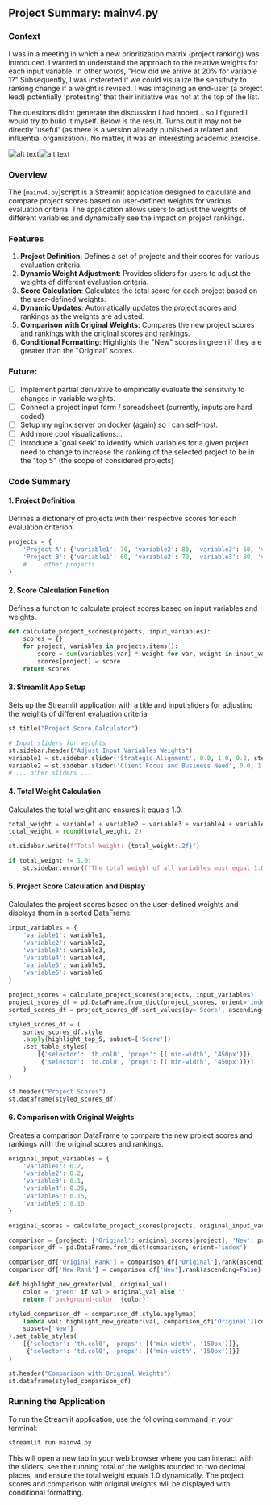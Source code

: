 ## Project Summary: mainv4.py


### Context
I was in a meeting in which a new prioritization matrix (project ranking) was introduced. I wanted to understand the approach to the relative weights for each input variable. In other words, "How did we arrive at 20% for variable 1?" Subsequently, I was instereted if we could visualize the sensitivty to ranking change if a weight is revised. I was imagining an end-user (a project lead) potentially 'protesting' that their initiative was not at the top of the list. 

The questions didnt generate the discussion I had hoped... so I figured I would try to build it myself. Below is the result. Turns out it may not be directly 'useful' (as there is a version already published a related and influential organization). No matter, it was an interesting academic exercise. 

![alt text](image.png)![alt text](image-1.png)

### Overview
The [`mainv4.py`]script is a Streamlit application designed to calculate and compare project scores based on user-defined weights for various evaluation criteria. The application allows users to adjust the weights of different variables and dynamically see the impact on project rankings.

### Features

1. **Project Definition**: Defines a set of projects and their scores for various evaluation criteria.
2. **Dynamic Weight Adjustment**: Provides sliders for users to adjust the weights of different evaluation criteria.
3. **Score Calculation**: Calculates the total score for each project based on the user-defined weights.
4. **Dynamic Updates**: Automatically updates the project scores and rankings as the weights are adjusted.
5. **Comparison with Original Weights**: Compares the new project scores and rankings with the original scores and rankings.
6. **Conditional Formatting**: Highlights the "New" scores in green if they are greater than the "Original" scores.

### Future:

- [ ] Implement partial derivative to empirically evaluate the sensitvity to changes in variable weights.
- [ ] Connect a project input form / spreadsheet (currently, inputs are hard coded)
- [ ] Setup my nginx server on docker (again) so I can self-host.
- [ ] Add more cool visualizations... 
- [ ] Introduce a 'goal seek' to identify which variables for a given project need to change to increase the ranking of the selected project to be in the "top 5" (the scope of considered projects)

### Code Summary

#### 1. Project Definition

Defines a dictionary of projects with their respective scores for each evaluation criterion.

```python
projects = {
    'Project A': {'variable1': 70, 'variable2': 80, 'variable3': 60, 'variable4': 90, 'variable5': 50, 'variable6': 40},
    'Project B': {'variable1': 60, 'variable2': 70, 'variable3': 80, 'variable4': 60, 'variable5': 70, 'variable6': 50},
    # ... other projects ...
}
```

#### 2. Score Calculation Function

Defines a function to calculate project scores based on input variables and weights.

```python
def calculate_project_scores(projects, input_variables):
    scores = {}
    for project, variables in projects.items():
        score = sum(variables[var] * weight for var, weight in input_variables.items())
        scores[project] = score
    return scores
```

#### 3. Streamlit App Setup

Sets up the Streamlit application with a title and input sliders for adjusting the weights of different evaluation criteria.

```python
st.title("Project Score Calculator")

# Input sliders for weights
st.sidebar.header("Adjust Input Variables Weights")
variable1 = st.sidebar.slider('Strategic Alignment', 0.0, 1.0, 0.2, step=0.05)
variable2 = st.sidebar.slider('Client Focus and Business Need', 0.0, 1.0, 0.2, step=0.05)
# ... other sliders ...
```

#### 4. Total Weight Calculation

Calculates the total weight and ensures it equals 1.0.

```python
total_weight = variable1 + variable2 + variable3 + variable4 + variable5 + variable6
total_weight = round(total_weight, 2)

st.sidebar.write(f"Total Weight: {total_weight:.2f}")

if total_weight != 1.0:
    st.sidebar.error(f"The total weight of all variables must equal 1.0. It is currently {total_weight:.2f}. Please adjust the weights.")
```

#### 5. Project Score Calculation and Display

Calculates the project scores based on the user-defined weights and displays them in a sorted DataFrame.

```python
input_variables = {
    'variable1': variable1,
    'variable2': variable2,
    'variable3': variable3,
    'variable4': variable4,
    'variable5': variable5,
    'variable6': variable6
}

project_scores = calculate_project_scores(projects, input_variables)
project_scores_df = pd.DataFrame.from_dict(project_scores, orient='index', columns=['Score'])
sorted_scores_df = project_scores_df.sort_values(by='Score', ascending=False)

styled_scores_df = (
    sorted_scores_df.style
    .apply(highlight_top_5, subset=['Score'])
    .set_table_styles(
        [{'selector': 'th.col0', 'props': [('min-width', '450px')]},
         {'selector': 'td.col0', 'props': [('min-width', '450px')]}]
    )
)

st.header("Project Scores")
st.dataframe(styled_scores_df)
```

#### 6. Comparison with Original Weights

Creates a comparison DataFrame to compare the new project scores and rankings with the original scores and rankings.

```python
original_input_variables = {
    'variable1': 0.2,
    'variable2': 0.2,
    'variable3': 0.1,
    'variable4': 0.25,
    'variable5': 0.15,
    'variable6': 0.10
}

original_scores = calculate_project_scores(projects, original_input_variables)

comparison = {project: {'Original': original_scores[project], 'New': project_scores[project]} for project in projects}
comparison_df = pd.DataFrame.from_dict(comparison, orient='index')

comparison_df['Original Rank'] = comparison_df['Original'].rank(ascending=False).astype(int)
comparison_df['New Rank'] = comparison_df['New'].rank(ascending=False).astype(int)

def highlight_new_greater(val, original_val):
    color = 'green' if val > original_val else ''
    return f'background-color: {color}'

styled_comparison_df = comparison_df.style.applymap(
    lambda val: highlight_new_greater(val, comparison_df['Original'][comparison_df.index.get_loc(val.name)]),
    subset=['New']
).set_table_styles(
    [{'selector': 'th.col0', 'props': [('min-width', '150px')]},
     {'selector': 'td.col0', 'props': [('min-width', '150px')]}]
)

st.header("Comparison with Original Weights")
st.dataframe(styled_comparison_df)
```

### Running the Application

To run the Streamlit application, use the following command in your terminal:

```sh
streamlit run mainv4.py
```

This will open a new tab in your web browser where you can interact with the sliders, see the running total of the weights rounded to two decimal places, and ensure the total weight equals 1.0 dynamically. The project scores and comparison with original weights will be displayed with conditional formatting.

